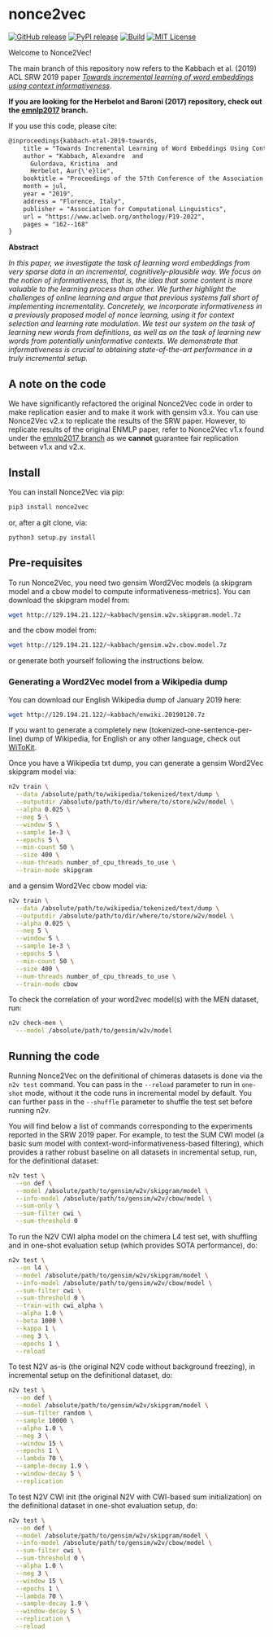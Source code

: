 # nonce2vec
[![GitHub release][release-image]][release-url]
[![PyPI release][pypi-image]][pypi-url]
[![Build][travis-image]][travis-url]
[![MIT License][license-image]][license-url]

Welcome to Nonce2Vec!

The main branch of this repository now refers to the Kabbach et al. (2019) ACL SRW 2019 paper [*Towards incremental learning of word embeddings using context informativeness*](https://www.aclweb.org/anthology/P19-2022).

**If you are looking for the Herbelot and Baroni (2017) repository, check out the [emnlp2017](https://github.com/minimalparts/nonce2vec/tree/release/emnlp2017) branch.**

If you use this code, please cite:
```tex
@inproceedings{kabbach-etal-2019-towards,
    title = "Towards Incremental Learning of Word Embeddings Using Context Informativeness",
    author = "Kabbach, Alexandre  and
      Gulordava, Kristina  and
      Herbelot, Aur{\'e}lie",
    booktitle = "Proceedings of the 57th Conference of the Association for Computational Linguistics: Student Research Workshop",
    month = jul,
    year = "2019",
    address = "Florence, Italy",
    publisher = "Association for Computational Linguistics",
    url = "https://www.aclweb.org/anthology/P19-2022",
    pages = "162--168"
}
```

**Abstract**

*In this paper, we investigate the task of learning word embeddings from very sparse data in an incremental, cognitively-plausible way. We focus on the notion of informativeness, that is, the idea that some content is more valuable to the learning process than other. We further highlight the challenges of online learning and argue that previous systems fall short of implementing incrementality. Concretely, we incorporate informativeness in a previously proposed model of nonce learning, using it for context selection and learning rate modulation. We test our system on the task of learning new words from definitions, as well as on the task of learning new words from potentially uninformative contexts. We demonstrate that informativeness is crucial to obtaining state-of-the-art performance in a truly incremental setup.*

## A note on the code
We have significantly refactored the original Nonce2Vec code in order to make replication easier and to make it work with gensim v3.x. You can use Nonce2Vec v2.x to replicate the results of the SRW paper. However, to replicate results of the original ENMLP paper, refer to Nonce2Vec v1.x found under the [emnlp2017 branch](https://github.com/minimalparts/nonce2vec/tree/release/emnlp2017) as we **cannot** guarantee fair replication between v1.x and v2.x.

## Install
You can install Nonce2Vec via pip:
```bash
pip3 install nonce2vec
```
or, after a git clone, via:
```bash
python3 setup.py install
```

## Pre-requisites
To run Nonce2Vec, you need two gensim Word2Vec models (a skipgram model and a cbow model to compute informativeness-metrics). You can download the skipgram model from:
```bash
wget http://129.194.21.122/~kabbach/gensim.w2v.skipgram.model.7z
```
and the cbow model from:
```sh
wget http://129.194.21.122/~kabbach/gensim.w2v.cbow.model.7z
```
or generate both yourself following the instructions below.

### Generating a Word2Vec model from a Wikipedia dump
You can download our English Wikipedia dump of January 2019 here:
```bash
wget http://129.194.21.122/~kabbach/enwiki.20190120.7z
```
If you want to generate a completely new (tokenized-one-sentence-per-line) dump
of Wikipedia, for English or any other language, check out [WiToKit](https://github.com/akb89/witokit).

Once you have a Wikipedia txt dump, you can generate a gensim Word2Vec skipgram model via:
```bash
n2v train \
  --data /absolute/path/to/wikipedia/tokenized/text/dump \
  --outputdir /absolute/path/to/dir/where/to/store/w2v/model \
  --alpha 0.025 \
  --neg 5 \
  --window 5 \
  --sample 1e-3 \
  --epochs 5 \
  --min-count 50 \
  --size 400 \
  --num-threads number_of_cpu_threads_to_use \
  --train-mode skipgram
```
and a gensim Word2Vec cbow model via:
```bash
n2v train \
  --data /absolute/path/to/wikipedia/tokenized/text/dump \
  --outputdir /absolute/path/to/dir/where/to/store/w2v/model \
  --alpha 0.025 \
  --neg 5 \
  --window 5 \
  --sample 1e-3 \
  --epochs 5 \
  --min-count 50 \
  --size 400 \
  --num-threads number_of_cpu_threads_to_use \
  --train-mode cbow
```

To check the correlation of your word2vec model(s) with the MEN dataset, run:
```bash
n2v check-men \
  ---model /absolute/path/to/gensim/w2v/model
```

## Running the code
Running Nonce2Vec on the definitional of chimeras datasets is done via the `n2v test` command. You can pass in the `--reload` parameter to run in `one-shot` mode, without it the code runs in incremental model by default. You can further pass in the `--shuffle` parameter to shuffle the test set before running n2v.

You will find below a list of commands corresponding to the experiments reported in the SRW 2019 paper. For example, to test the SUM CWI model (a basic sum model with context-word-informativeness-based filtering), which provides a rather robust baseline on all datasets in incremental setup, run, for the definitional dataset:
```bash
n2v test \
  --on def \
  --model /absolute/path/to/gensim/w2v/skipgram/model \
  --info-model /absolute/path/to/gensim/w2v/cbow/model \
  --sum-only \
  --sum-filter cwi \
  --sum-threshold 0
```

To run the N2V CWI alpha model on the chimera L4 test set, with shuffling and in
one-shot evaluation setup (which provides SOTA performance), do:
```bash
n2v test \
  --on l4 \
  --model /absolute/path/to/gensim/w2v/skipgram/model \
  --info-model /absolute/path/to/gensim/w2v/cbow/model \
  --sum-filter cwi \
  --sum-threshold 0 \
  --train-with cwi_alpha \
  --alpha 1.0 \
  --beta 1000 \
  --kappa 1 \
  --neg 3 \
  --epochs 1 \
  --reload
```

To test N2V as-is (the original N2V code without background freezing), in incremental setup on the definitional dataset, do:
```bash
n2v test \
  --on def \
  --model /absolute/path/to/gensim/w2v/skipgram/model \
  --sum-filter random \
  --sample 10000 \
  --alpha 1.0 \
  --neg 3 \
  --window 15 \
  --epochs 1 \
  --lambda 70 \
  --sample-decay 1.9 \
  --window-decay 5 \
  --replication
```

To test N2V CWI init (the original N2V with CWI-based sum initialization) on the definitional dataset in one-shot evaluation setup, do:
```bash
n2v test \
  --on def \
  --model /absolute/path/to/gensim/w2v/skipgram/model \
  --info-model /absolute/path/to/gensim/w2v/cbow/model \
  --sum-filter cwi \
  --sum-threshold 0 \
  --alpha 1.0 \
  --neg 3 \
  --window 15 \
  --epochs 1 \
  --lambda 70 \
  --sample-decay 1.9 \
  --window-decay 5 \
  --replication \
  --reload
```


[release-image]:https://img.shields.io/github/release/minimalparts/nonce2vec.svg?style=flat-square
[release-url]:https://github.com/minimalparts/nonce2vec/releases/latest
[pypi-image]:https://img.shields.io/pypi/v/nonce2vec.svg?style=flat-square
[pypi-url]:https://pypi.org/project/nonce2vec/
[travis-image]:https://img.shields.io/travis/akb89/nonce2vec.svg?style=flat-square
[travis-url]:https://travis-ci.org/akb89/nonce2vec
[license-image]:http://img.shields.io/badge/license-MIT-000000.svg?style=flat-square
[license-url]:LICENSE.txt
